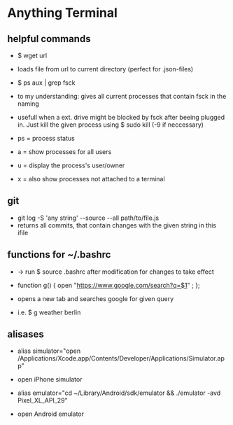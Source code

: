 # Anything Terminal

## helpful commands

* $ wget url
* loads file from url to current directory (perfect for .json-files)

* $ ps aux | grep fsck
* to my understanding: gives all current processes that contain fsck in the naming
* usefull when a ext. drive might be blocked by fsck after beeing plugged in. Just kill the given process using $ sudo kill (-9 if neccessary)
* ps = process status
* a = show processes for all users
* u = display the process's user/owner
* x = also show processes not attached to a terminal  

## git
* git log -S 'any string' --source --all path/to/file.js
* returns all commits, that contain changes with the given string in this ifile

## functions for ~/.bashrc
* -> run $ source .bashrc after modification for changes to take effect

* function g() { open "https://www.google.com/search?q=$1" ; };
* opens a new tab and searches google for given query
* i.e. $ g weather berlin 

## alisases

* alias simulator="open /Applications/Xcode.app/Contents/Developer/Applications/Simulator.app"
* open iPhone simulator

* alias emulator="cd ~/Library/Android/sdk/emulator && ./emulator -avd Pixel_XL_API_29"
* open Android emulator
